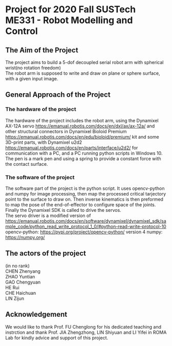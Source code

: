 # Project for 2020 Fall SUSTech ME331 - Robot Modelling and Control

## The Aim of the Project
The project aims to build a 5-dof decoupled serial robot arm with spherical wrist(no rotation freedom)  
The robot arm is supposed to write and draw on plane or sphere surface, with a given input image.

## General Approach of the Project
### The hardware of the project
The hardware of the project includes the robot arm, using the Dynamixel AX-12A servo <https://emanual.robotis.com/docs/en/dxl/ax/ax-12a/> and other structural connectors in Dynamixel Bioloid Premium <https://emanual.robotis.com/docs/en/edu/bioloid/premium/> kit and some 3D-print parts, with Dynamixel u2d2 <https://emanual.robotis.com/docs/en/parts/interface/u2d2/> for communication with a PC, and a PC running python scripts in Windows 10. The pen is a mark pen and using a spring to provide a constant force with the contact surface.

### The software of the project
The software part of the project is the python script. It uses opencv-python and numpy for image processing, then map the processed critical tarjectory point to the surface to draw on. Then inverse kinematics is then preformed to map the pose of the end-of-effector to configure space of the joints. Finally the Dynamixel SDK is called to drive the servos.  
The servo driver is a modified version of <https://emanual.robotis.com/docs/en/software/dynamixel/dynamixel_sdk/sample_code/python_read_write_protocol_1_0/#python-read-write-protocol-10>  
opencv-python: <https://pypi.org/project/opencv-python/>  version 4
numpy: <https://numpy.org/>

## The actors of the project
(in no rank)  
CHEN Zhenyang  
ZHAO Yuntian  
GAO Chengyuan  
HE Rui  
CHE Haichuan  
LIN Zijun  

## Acknowledgement
We would like to thank Prof. FU Chenglong for his dedicated teaching and instrction and thank Prof. JIA Zhengzhong, LIN Shiyuan and LI Yifei in ROMA Lab for kindly advice and support of this project.

